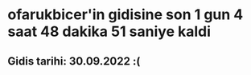 # ofarukbicer'in gidisine son 1 gun 4 saat 48 dakika 51 saniye kaldi

## Gidis tarihi: 30.09.2022 :(